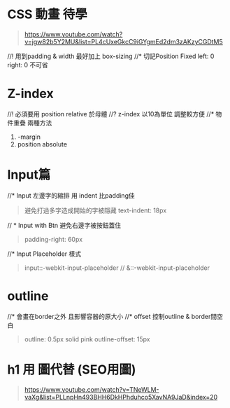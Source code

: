 # CSS 動畫 待學
> https://www.youtube.com/watch?v=jgw82b5Y2MU&list=PL4cUxeGkcC9iGYgmEd2dm3zAKzyCGDtM5

//! 用到padding & width 最好加上 box-sizing
//* 切記Position Fixed left: 0 right: 0 不可省

# Z-index
//! 必須要用 position relative 於母體
//? z-index 以10為單位 調整較方便
//* 物件重疊 兩種方法
1. -margin
2. position absolute

# Input篇    
//* Input 左邊字的縮排 用 indent 比padding佳
> 避免打過多字造成開始的字被隱藏
> text-indent: 18px

// * Input with Btn 避免右邊字被按鈕蓋住
> padding-right: 60px

//*  Input Placeholder 樣式
> input::-webkit-input-placeholder
>   // &::-webkit-input-placeholder

#  outline 
//* 會畫在border之外 且影響容器的原大小
//* offset 控制outline & border間空白
> outline: 0.5px solid pink
> outline-offset: 15px

# h1 用 圖代替 (SEO用圖)
> https://www.youtube.com/watch?v=TNeWLM-vaXg&list=PLLnpHn493BHH6DkHPhduhco5XavNA9JaD&index=20